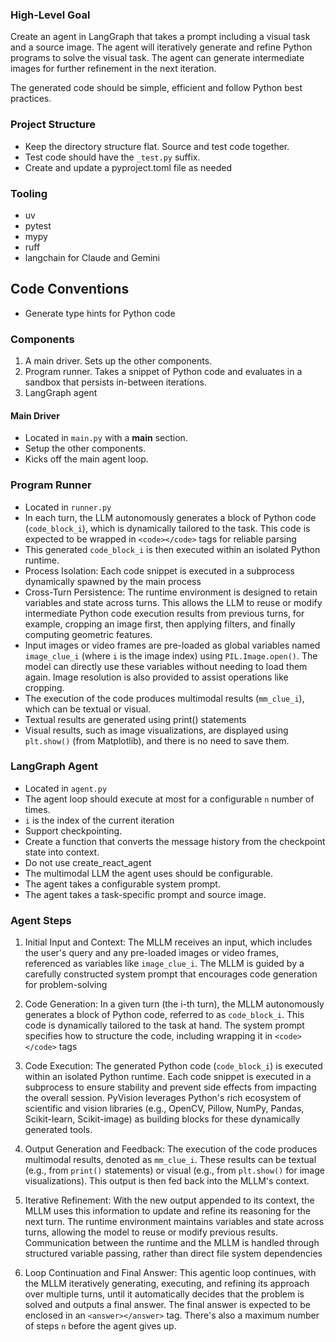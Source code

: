 ### High-Level Goal

Create an agent in LangGraph that takes a prompt including a visual task and a source image. The agent will iteratively generate and refine Python programs to solve the visual task. The agent can generate intermediate images for further refinement in the next iteration.

The generated code should be simple, efficient and follow Python best practices.

### Project Structure
- Keep the directory structure flat. Source and test code together.
- Test code should have the `_test.py` suffix.
- Create and update a pyproject.toml file as needed

### Tooling
- uv
- pytest
- mypy
- ruff
- langchain for Claude and Gemini

## Code Conventions
- Generate type hints for Python code

### Components
1. A main driver. Sets up the other components.
2. Program runner. Takes a snippet of Python code and evaluates in a sandbox that persists in-between iterations.
3. LangGraph agent

#### Main Driver
- Located in `main.py` with a __main__ section.
- Setup the other components.
- Kicks off the main agent loop.

### Program Runner
- Located in `runner.py`
- In each turn, the LLM autonomously generates a block of Python code (`code_block_i`), which is dynamically tailored to the task. This code is expected to be wrapped in `<code></code>` tags for reliable parsing
- This generated `code_block_i` is then executed within an isolated Python runtime.
- Process Isolation: Each code snippet is executed in a subprocess dynamically spawned by the main process
- Cross-Turn Persistence: The runtime environment is designed to retain variables and state across turns. This allows the LLM to reuse or modify intermediate Python code execution results from previous turns, for example, cropping an image first, then applying filters, and finally computing geometric features.
- Input images or video frames are pre-loaded as global variables named `image_clue_i` (where `i` is the image index) using `PIL.Image.open()`. The model can directly use these variables without needing to load them again. Image resolution is also provided to assist operations like cropping.
- The execution of the code produces multimodal results (`mm_clue_i`), which can be textual or visual.
- Textual results are generated using print() statements
- Visual results, such as image visualizations, are displayed using `plt.show()` (from Matplotlib), and there is no need to save them.

### LangGraph Agent
- Located in `agent.py`
- The agent loop should execute at most for a configurable `n` number of times.
- `i` is the index of the current iteration
- Support checkpointing.
- Create a function that converts the message history from the checkpoint state into context.
- Do not use create_react_agent
- The multimodal LLM the agent uses should be configurable.
- The agent takes a configurable system prompt.
- The agent takes a task-specific prompt and source image.

### Agent Steps
1. Initial Input and Context: The MLLM receives an input, which includes the user's query and any pre-loaded images or video frames, referenced as variables like `image_clue_i`. The MLLM is guided by a carefully constructed system prompt that encourages code generation for problem-solving

2. Code Generation: In a given turn (the i-th turn), the MLLM autonomously generates a block of Python code, referred to as `code_block_i`. This code is dynamically tailored to the task at hand. The system prompt specifies how to structure the code, including wrapping it in `<code></code>` tags

3. Code Execution: The generated Python code (`code_block_i`) is executed within an isolated Python runtime. Each code snippet is executed in a subprocess to ensure stability and prevent side effects from impacting the overall session. PyVision leverages Python's rich ecosystem of scientific and vision libraries (e.g., OpenCV, Pillow, NumPy, Pandas, Scikit-learn, Scikit-image) as building blocks for these dynamically generated tools.

4. Output Generation and Feedback: The execution of the code produces multimodal results, denoted as `mm_clue_i`. These results can be textual (e.g., from `print()` statements) or visual (e.g., from `plt.show()` for image visualizations). This output is then fed back into the MLLM's context.

5. Iterative Refinement: With the new output appended to its context, the MLLM uses this information to update and refine its reasoning for the next turn. The runtime environment maintains variables and state across turns, allowing the model to reuse or modify previous results. Communication between the runtime and the MLLM is handled through structured variable passing, rather than direct file system dependencies

6. Loop Continuation and Final Answer: This agentic loop continues, with the MLLM iteratively generating, executing, and refining its approach over multiple turns, until it automatically decides that the problem is solved and outputs a final answer. The final answer is expected to be enclosed in an `<answer></answer>` tag. There's also a maximum number of steps `n` before the agent gives up.